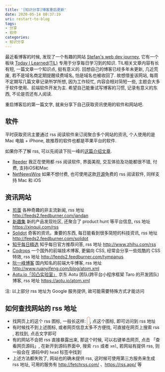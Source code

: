 ```yaml
---
title: '[知识分享]博客重启更新'
date: 2020-05-14 00:37:19
uri: restart-to-blog
tags:
- 分享
- 软件
categories: 
- 知识分享
---
```


最近看博客的时候, 发现了一个有趣的网站 [Stefan's web dev journey](https://www.stefanjudis.com/), 它有一个板块 [Today I Learned(TIL)](https://www.stefanjudis.com/) 专用于分享每日学习到的知识. TIL相关文章内容有长有短, 一篇文章一个知识点, 挺有意义的. 回想自己的博客已经多年未更新, 几近荒废, 若不是域名商定期提醒续费域名, 怕是域名也被收回了. 故想借鉴该网站, 每周不定期写几篇文章记录所学所想, 因为工作较忙, 内容会相对简短一些, 主题会大多于软件使用、前端软件开发为主. 希望自己能重试写博客的习惯, 记录有意义的东西, 不论是否还有人阅读.

重启博客后的第一篇文字, 就来分享下自己获取资讯使用的软件和网站吧.

## 软件
平时获取资讯主要通过 rss 阅读软件来订阅聚合多个网站的资讯, 个人使用的是 Mac 电脑 + iPhone, 故推荐的软件也都是苹果平台的软件.

如果你不了解 rss, 可以先阅读下阮一峰的[这篇介绍文章](https://www.ruanyifeng.com/blog/2006/01/rss.html).

- [Reeder](https://reederapp.com/) 我正在使用都 rss 阅读软件, 界面美观, 交互体验及功能都很不错, 付费, 支持iOS和Mac
- [NetNewsWire](https://ranchero.com/netnewswire/) 如果不想付费, 也可使用这款[开源](https://github.com/Ranchero-Software/NetNewsWire)免费的 rss 阅读软件, 同样支持 Mac 和 iOS


## 资讯网站
- [煎蛋](http://jandan.net/) 各种奇趣的非主流新闻, rss 地址 <http://feeds2.feedburner.com/jandan>
- [新趣集](https://xinquji.com/)  新的产品发现社区, 还聚合了 product hunt 等平台信息, rss 地址 <https://xinquji.com/rss>
- [Solidot](https://www.solidot.org/) 奇客的资讯，重要的东西, 每日能看到很多简短的科技资讯, rss 地址 <http://feeds2.feedburner.com/solidot>
- [知乎每日精选](https://www.zhihu.com/) 知乎每日官方推荐问答, rss 地址 <http://www.zhihu.com/rss>
- [Codrops](https://tympanus.net/codrops/) 一个国外的前端技术博客, 更偏向 CSS, 经常会分享一些炫酷的 CSS 特效, rss 地址 <http://feeds2.feedburner.com/tympanus>
- [阮一峰博客](http://www.ruanyifeng.com/blog/) 国内知名的前端大牛博客, rss 地址 <http://www.ruanyifeng.com/blog/atom.xml>
- [Aotu.io「凹凸实验室」](https://aotu.io/) 京东 Aotu 团队(跨平台小程序框架 Taro 的开发团队)博客, rss 地址 <https://aotu.io/atom.xml>

注: 以上部分 rss 地址为 Google 服务提供, 故可能需要特殊方式才能访问

## 如何查找网站的 rss 地址

- 找网页上的这个 rss 图标, 一般长这样: <a href="/atom.xml" class="fa fa-rss" style="color: #c78236; padding: 4px; border: 1px solid; border-radius: 4px"></a>, 点这个图标, 即可访问到 rss 地址
- 有时候找不到上述图标, 或者网页信息太多不方便找, 可直接在网页上搜索 rss , 若找到, 点击文字即可
- 有的网站不会把 rss 直接暴露出来, 那这个时候, 可以右键单击网页, 点击 「查看网页源码」, 在新开到源码界面中, 搜索 `rss` 或者 `xml`, 若网站有提供 rss, 则一般会在 源码中的 `head` 标签中找到
- 上述方法都失败了, 网站也的确未提供 rss, 这时候可使用第三方服务来生成 rss 地址, 可用的服务有 <http://fetchrss.com/> 、<https://rss.app/> 等



